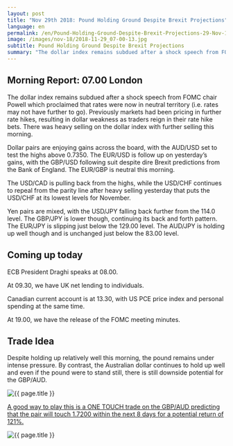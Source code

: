 ```yaml
---
layout: post
title: "Nov 29th 2018: Pound Holding Ground Despite Brexit Projections"
language: en
permalink: /en/Pound-Holding-Ground-Despite-Brexit-Projections-29-Nov-18/
image: /images/nov-18/2018-11-29_07-00-13.jpg
subtitle: Pound Holding Ground Despite Brexit Projections
summary: "The dollar index remains subdued after a shock speech from FOMC chair Powell which proclaimed that rates were now in neutral territory (i.e. rates may not have further to go). Previously markets had been pricing in further rate hikes"
---
```

## Morning Report: 07.00 London

The dollar index remains subdued after a shock speech from FOMC chair Powell which proclaimed that rates were now in neutral territory (i.e. rates may not have further to go). Previously markets had been pricing in further rate hikes, resulting in dollar weakness as traders reign in their rate hike bets. There was heavy selling on the dollar index with further selling this morning. 

Dollar pairs are enjoying gains across the board, with the AUD/USD set to test the highs above 0.7350. The EUR/USD is follow up on yesterday’s gains, with the GBP/USD following suit despite dire Brexit predictions from the Bank of England. The EUR/GBP is neutral this morning. 

The USD/CAD is pulling back from the highs, while the USD/CHF continues to repeal from the parity line after heavy selling yesterday that puts the USD/CHF at its lowest levels for November. 

Yen pairs are mixed, with the USD/JPY falling back further from the 114.0 level. The GBP/JPY is lower though, continuing its back and forth pattern. The EUR/JPY is slipping just below the 129.00 level. The AUD/JPY is holding up well though and is unchanged just below the 83.00 level. 

## Coming up today

ECB President Draghi speaks at 08.00. 

At 09.30, we have UK net lending to individuals. 

Canadian current account is at 13.30, with US PCE price index and personal spending at the same time. 

At 19.00, we have the release of the FOMC meeting minutes. 

## Trade Idea

Despite holding up relatively well this morning, the pound remains under intense pressure. By contrast, the Australian dollar continues to hold up well and even if the pound were to stand still, there is still downside potential for the GBP/AUD.

<img class="post-image" src="{{ site.url }}/images/nov-18/2018-11-29_07-00-13.jpg" alt="{{ page.title }}" title="{{ page.title }}">

<a href="%LINK%%?currency=GBP&market=forex&underlying=frxGBPAUD&formname=touchnotouch&duration_amount=8&duration_units=d&amount=10&amount_type=stake&expiry_type=duration&barrier=1.7200" target="_blank">A good way to play this is a ONE TOUCH trade on the GBP/AUD predicting that the pair will touch 1.7200 within the next 8 days for a potential return of 121%.</a>

<img class="post-image" src="{{ site.url }}/images/nov-18/2018-11-29_07-03-56.jpg" alt="{{ page.title }}" title="{{ page.title }}">